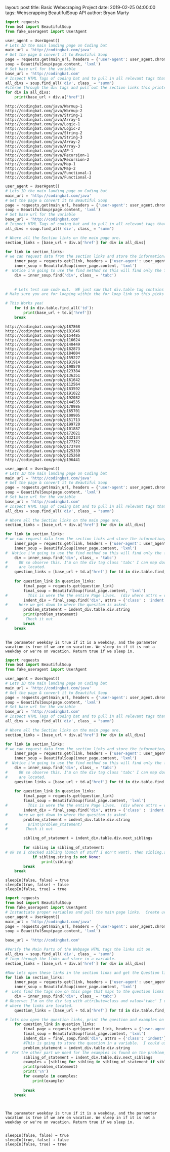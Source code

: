 layout: post
title: Basic Webscraping Project
date: 2019-02-25 04:00:00
tags: Webscrapping BeautifulSoup API
author: Bryan Marty

```python
import requests
from bs4 import BeautifulSoup
from fake_useragent import UserAgent

user_agent = UserAgent()
# Lets ID the main landing page on Coding bat
main_url = 'http://codingbat.com/java'
# Get the page & convert it to Beautiful Soup
page = requests.get(main_url, headers = {'user-agent': user_agent.chrome})
soup = BeautifulSoup(page.content, 'lxml')
# Set base url for the variable
base_url = 'http://codingbat.com'
# Inspect HTML Tags of coding bat and to pull in all relevant tags that map to the various question sections
all_divs = soup.find_all('div', class_ = "summ")
#iterae through the div tags and pull out the section links this prints out ALL the section LinkS on coding bat. 
for div in all_divs:
    print(base_url + div.a['href'])
```

    http://codingbat.com/java/Warmup-1
    http://codingbat.com/java/Warmup-2
    http://codingbat.com/java/String-1
    http://codingbat.com/java/Array-1
    http://codingbat.com/java/Logic-1
    http://codingbat.com/java/Logic-2
    http://codingbat.com/java/String-2
    http://codingbat.com/java/String-3
    http://codingbat.com/java/Array-2
    http://codingbat.com/java/Array-3
    http://codingbat.com/java/AP-1
    http://codingbat.com/java/Recursion-1
    http://codingbat.com/java/Recursion-2
    http://codingbat.com/java/Map-1
    http://codingbat.com/java/Map-2
    http://codingbat.com/java/Functional-1
    http://codingbat.com/java/Functional-2



```python
user_agent = UserAgent()
# Lets ID the main landing page on Coding bat
main_url = 'http://codingbat.com/java'
# Get the page & convert it to Beautiful Soup
page = requests.get(main_url, headers = {'user-agent': user_agent.chrome})
soup = BeautifulSoup(page.content, 'lxml')
# Set base url for the variable
base_url = 'http://codingbat.com'
# Inspect HTML Tags of coding bat and to pull in all relevant tags that map to the various question sections
all_divs = soup.find_all('div', class_ = "summ")

# Where all the Section links on the main page are.
section_links = [base_url + div.a['href'] for div in all_divs]

for link in section_links:
# we can request data from the section links and store the information/content in a variable.
    inner_page = requests.get(link, headers = {'user-agent': user_agent.chrome})
    inner_soup = BeautifulSoup(inner_page.content, 'lxml')
#  Notice i'm going to use the find method so this will find only the first spot of this on the page. (which is find b/c that where the q's are.)
    div = inner_soup.find('div', class_ = 'tabc')
    
    
    # Lets test som code out.  WE just saw that div.table tag contains the questions and that they are located on the td.a tag.
# Make sure you are for looping within the for loop link so this picks up the code after you're inside the div tag on the section link

# This Works yea!
    for td in div.table.find_all('td'):
        print(base_url + td.a['href'])
    break
```

    http://codingbat.com/prob/p187868
    http://codingbat.com/prob/p181646
    http://codingbat.com/prob/p154485
    http://codingbat.com/prob/p116624
    http://codingbat.com/prob/p140449
    http://codingbat.com/prob/p182873
    http://codingbat.com/prob/p184004
    http://codingbat.com/prob/p159227
    http://codingbat.com/prob/p191914
    http://codingbat.com/prob/p190570
    http://codingbat.com/prob/p123384
    http://codingbat.com/prob/p136351
    http://codingbat.com/prob/p161642
    http://codingbat.com/prob/p112564
    http://codingbat.com/prob/p183592
    http://codingbat.com/prob/p191022
    http://codingbat.com/prob/p192082
    http://codingbat.com/prob/p144535
    http://codingbat.com/prob/p178986
    http://codingbat.com/prob/p165701
    http://codingbat.com/prob/p100905
    http://codingbat.com/prob/p151713
    http://codingbat.com/prob/p199720
    http://codingbat.com/prob/p101887
    http://codingbat.com/prob/p172021
    http://codingbat.com/prob/p132134
    http://codingbat.com/prob/p177372
    http://codingbat.com/prob/p173784
    http://codingbat.com/prob/p125339
    http://codingbat.com/prob/p125268
    http://codingbat.com/prob/p196441



```python
user_agent = UserAgent()
# Lets ID the main landing page on Coding bat
main_url = 'http://codingbat.com/java'
# Get the page & convert it to Beautiful Soup
page = requests.get(main_url, headers = {'user-agent': user_agent.chrome})
soup = BeautifulSoup(page.content, 'lxml')
# Set base url for the variable
base_url = 'http://codingbat.com'
# Inspect HTML Tags of coding bat and to pull in all relevant tags that map to the various question sections
all_divs = soup.find_all('div', class_ = "summ")

# Where all the Section links on the main page are.
section_links = [base_url + div.a['href'] for div in all_divs]

for link in section_links:
# we can request data from the section links and store the information/content in a variable.
    inner_page = requests.get(link, headers = {'user-agent': user_agent.chrome})
    inner_soup = BeautifulSoup(inner_page.content, 'lxml')
#  Notice i'm going to use the find method so this will find only the first spot of this on the page. (which is find b/c that where the q's are.)
    div = inner_soup.find('div', class_ = 'tabc')
#     OK so observe this. I'm on the div tag class 'tabc' I can map down to the table tag and then from there find all <td> tags where the links
#     are located. 
    question_links = [base_url + td.a['href'] for td in div.table.find_all('td')]
    
    for question_link in question_links:
        final_page = requests.get(question_link)
        final_soup = BeautifulSoup(final_page.content, 'lxml')
#         This is were the the entire Page lives.  (div where attrs = class and value = indent) 
        indent_div = final_soup.find('div', attrs = {'class' : 'indent'})
#     Here we get down to where the quesiton is asked.  
        problem_statement = indent_div.table.div.string
        print(problem_statement)
#        Check it out
        break
    break
        

```

    The parameter weekday is true if it is a weekday, and the parameter vacation is true if we are on vacation. We sleep in if it is not a weekday or we're on vacation. Return true if we sleep in.



```python
import requests
from bs4 import BeautifulSoup
from fake_useragent import UserAgent

user_agent = UserAgent()
# Lets ID the main landing page on Coding bat
main_url = 'http://codingbat.com/java'
# Get the page & convert it to Beautiful Soup
page = requests.get(main_url, headers = {'user-agent': user_agent.chrome})
soup = BeautifulSoup(page.content, 'lxml')
# Set base url for the variable
base_url = 'http://codingbat.com'
# Inspect HTML Tags of coding bat and to pull in all relevant tags that map to the various question sections
all_divs = soup.find_all('div', class_ = "summ")

# Where all the Section links on the main page are.
section_links = [base_url + div.a['href'] for div in all_divs]

for link in section_links:
# we can request data from the section links and store the information/content in a variable.
    inner_page = requests.get(link, headers = {'user-agent': user_agent.chrome})
    inner_soup = BeautifulSoup(inner_page.content, 'lxml')
#  Notice i'm going to use the find method so this will find only the first spot of this on the page. (which is find b/c that where the q's are.)
    div = inner_soup.find('div', class_ = 'tabc')
#     OK so observe this. I'm on the div tag class 'tabc' I can map down to the table tag and then from there find all <td> tags where the links
#     are located. 
    question_links = [base_url + td.a['href'] for td in div.table.find_all('td')]
    
    for question_link in question_links:
        final_page = requests.get(question_link)
        final_soup = BeautifulSoup(final_page.content, 'lxml')
#         This is were the the entire Page lives.  (div where attrs = class and value = indent) 
        indent_div = final_soup.find('div', attrs = {'class' : 'indent'})
#     Here we get down to where the quesiton is asked.  
        problem_statement = indent_div.table.div.string
#         print(problem_statement)
#        Check it out

        sibling_of_statement = indent_div.table.div.next_siblings
        
        for sibling in sibling_of_statement:
# ok so I checked sibling (bunch of stuff I don't want), then sibling.string(had none's), then the latter and it worked alright.           
            if sibling.string is not None:
                print(sibling)
        break
    break
```

    sleepIn(false, false) → true
    sleepIn(true, false) → false
    sleepIn(false, true) → true



```python
import requests 
from bs4 import BeautifulSoup
from fake_useragent import UserAgent
# Instantiate proper variables and pull the main page links.  Create url variables. 
user_agent = UserAgent()
main_url = 'http://codingbat.com/java'
page = requests.get(main_url, headers = {'user-agent': user_agent.chrome})
soup = BeautifulSoup(page.content, 'lxml')

base_url = 'http://codingbat.com'

#Verify the Main Parts of the Webpage HTML tags the links sit on. 
all_divs = soup.find_all('div', class_ = 'summ')
# loop through the links and store in a variable. 
section_links = [base_url + div.a['href'] for div in all_divs]

#Now lets open these links in the section links and get the Question links
for link in section_links:
    inner_page = requests.get(link, headers = {'user-agent': user_agent.chrome})
    inner_soup = BeautifulSoup(inner_page.content, 'lxml')
#  Lets find the tags now on this page that maps to the question links we want. YOU NEED TO use FIND here if you LC like below. 
    div = inner_soup.find('div', class_ = 'tabc')
# Observe: I'm on the div tag with attribute=class and value='tabc' I can map down to the table tag and then from there find all <td> tags 
# where the links are located.    
    question_links = [base_url + td.a['href'] for td in div.table.find_all('td')]

# lets now open the question links, print the question and examples on that page
    for question_link in question_links:
        final_page = requests.get(question_link, headers = {'user-agent': user_agent.chrome})
        final_soup = BeautifulSoup(final_page.content, 'lxml')
        indent_div = final_soup.find('div', attrs = {'class': 'indent'})
        #This is going to store the question in a variable.  I could use a different drill down tree but I know this works. 
        problem_statement = indent_div.table.div.string
#  For the other part we need for the examples is found on the problem_statement's sibling tags.
        sibling_of_statement = indent_div.table.div.next_siblings
        examples = [sibling for sibling in sibling_of_statement if sibling.string is not None]
        print(problem_statement)
        print('\n')
        for example in examples:
            print(example)
            
        break
    break 
    



```

    The parameter weekday is true if it is a weekday, and the parameter vacation is true if we are on vacation. We sleep in if it is not a weekday or we're on vacation. Return true if we sleep in.
    
    
    sleepIn(false, false) → true
    sleepIn(true, false) → false
    sleepIn(false, true) → true


